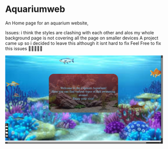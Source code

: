 # Aquariumweb
An Home page for an aquarium website, 

Issues:
i think the styles are clashing with each other and alos my whole background page is not covering all the page on smaller devices
A project came up so i decided to leave this although it isnt hard to fix
Feel Free to fix this issues 🎈🔹🔹🔹🔹



![Alt text](Screenshot(320).png)



